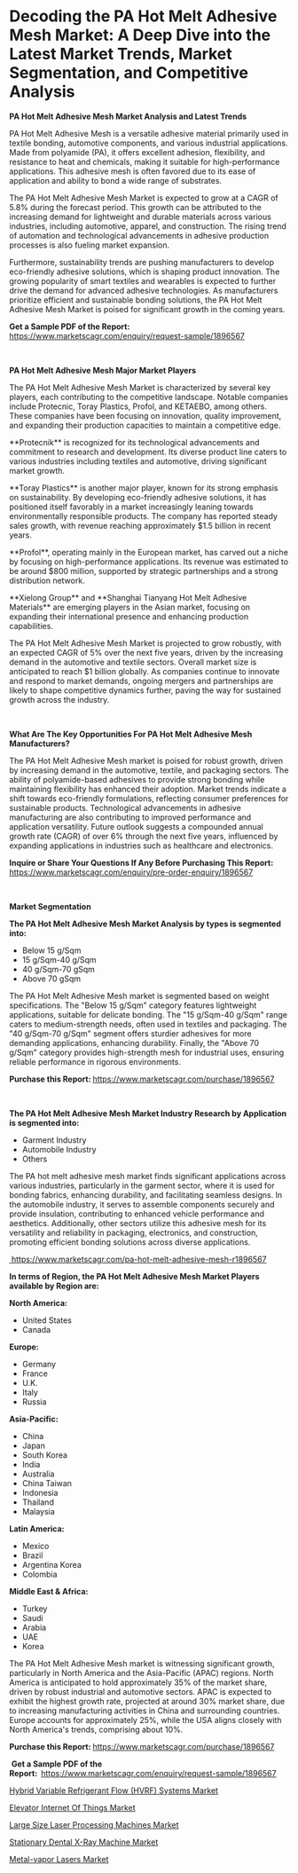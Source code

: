 <p><h1>Decoding the PA Hot Melt Adhesive Mesh Market: A Deep Dive into the Latest Market Trends, Market Segmentation, and Competitive Analysis</h1></p><p><strong>PA Hot Melt Adhesive Mesh Market Analysis and Latest Trends</strong></p>
<p><p>PA Hot Melt Adhesive Mesh is a versatile adhesive material primarily used in textile bonding, automotive components, and various industrial applications. Made from polyamide (PA), it offers excellent adhesion, flexibility, and resistance to heat and chemicals, making it suitable for high-performance applications. This adhesive mesh is often favored due to its ease of application and ability to bond a wide range of substrates.</p><p>The PA Hot Melt Adhesive Mesh Market is expected to grow at a CAGR of 5.8% during the forecast period. This growth can be attributed to the increasing demand for lightweight and durable materials across various industries, including automotive, apparel, and construction. The rising trend of automation and technological advancements in adhesive production processes is also fueling market expansion. </p><p>Furthermore, sustainability trends are pushing manufacturers to develop eco-friendly adhesive solutions, which is shaping product innovation. The growing popularity of smart textiles and wearables is expected to further drive the demand for advanced adhesive technologies. As manufacturers prioritize efficient and sustainable bonding solutions, the PA Hot Melt Adhesive Mesh Market is poised for significant growth in the coming years.</p></p>
<p><strong>Get a Sample PDF of the Report:&nbsp;</strong> <a href="https://www.marketscagr.com/enquiry/request-sample/1896567?utm_campaign=2265&utm_medium=2&utm_source=Github&utm_content=ia&utm_term=04022025&utm_id=pa-hot-melt-adhesive-mesh">https://www.marketscagr.com/enquiry/request-sample/1896567</a></p>
<p>&nbsp;</p>
<p><strong>PA Hot Melt Adhesive Mesh Major Market Players</strong></p>
<p><p>The PA Hot Melt Adhesive Mesh Market is characterized by several key players, each contributing to the competitive landscape. Notable companies include Protecnic, Toray Plastics, Profol, and KETAEBO, among others. These companies have been focusing on innovation, quality improvement, and expanding their production capacities to maintain a competitive edge.</p><p>**Protecnik** is recognized for its technological advancements and commitment to research and development. Its diverse product line caters to various industries including textiles and automotive, driving significant market growth. </p><p>**Toray Plastics** is another major player, known for its strong emphasis on sustainability. By developing eco-friendly adhesive solutions, it has positioned itself favorably in a market increasingly leaning towards environmentally responsible products. The company has reported steady sales growth, with revenue reaching approximately $1.5 billion in recent years.</p><p>**Profol**, operating mainly in the European market, has carved out a niche by focusing on high-performance applications. Its revenue was estimated to be around $800 million, supported by strategic partnerships and a strong distribution network.</p><p>**Xielong Group** and **Shanghai Tianyang Hot Melt Adhesive Materials** are emerging players in the Asian market, focusing on expanding their international presence and enhancing production capabilities. </p><p>The PA Hot Melt Adhesive Mesh Market is projected to grow robustly, with an expected CAGR of 5% over the next five years, driven by the increasing demand in the automotive and textile sectors. Overall market size is anticipated to reach $1 billion globally. As companies continue to innovate and respond to market demands, ongoing mergers and partnerships are likely to shape competitive dynamics further, paving the way for sustained growth across the industry.</p></p>
<p>&nbsp;</p>
<p><strong>What Are The Key Opportunities For PA Hot Melt Adhesive Mesh Manufacturers?</strong></p>
<p><p>The PA Hot Melt Adhesive Mesh market is poised for robust growth, driven by increasing demand in the automotive, textile, and packaging sectors. The ability of polyamide-based adhesives to provide strong bonding while maintaining flexibility has enhanced their adoption. Market trends indicate a shift towards eco-friendly formulations, reflecting consumer preferences for sustainable products. Technological advancements in adhesive manufacturing are also contributing to improved performance and application versatility. Future outlook suggests a compounded annual growth rate (CAGR) of over 6% through the next five years, influenced by expanding applications in industries such as healthcare and electronics.</p></p>
<p><strong>Inquire or Share Your Questions If Any Before Purchasing This Report:</strong> <a href="https://www.marketscagr.com/enquiry/pre-order-enquiry/1896567?utm_campaign=2265&utm_medium=2&utm_source=Github&utm_content=ia&utm_term=04022025&utm_id=pa-hot-melt-adhesive-mesh">https://www.marketscagr.com/enquiry/pre-order-enquiry/1896567</a></p>
<p>&nbsp;</p>
<p><strong>Market Segmentation</strong></p>
<p><strong>The PA Hot Melt Adhesive Mesh Market Analysis by types is segmented into:</strong></p>
<p><ul><li>Below 15 g/Sqm</li><li>15 g/Sqm-40 g/Sqm</li><li>40 g/Sqm-70 gSqm</li><li>Above 70 gSqm</li></ul></p>
<p><p>The PA Hot Melt Adhesive Mesh market is segmented based on weight specifications. The "Below 15 g/Sqm" category features lightweight applications, suitable for delicate bonding. The "15 g/Sqm-40 g/Sqm" range caters to medium-strength needs, often used in textiles and packaging. The "40 g/Sqm-70 g/Sqm" segment offers sturdier adhesives for more demanding applications, enhancing durability. Finally, the "Above 70 g/Sqm" category provides high-strength mesh for industrial uses, ensuring reliable performance in rigorous environments.</p></p>
<p><strong>Purchase this Report:&nbsp;</strong><a href="https://www.marketscagr.com/purchase/1896567?utm_campaign=2265&utm_medium=2&utm_source=Github&utm_content=ia&utm_term=04022025&utm_id=pa-hot-melt-adhesive-mesh">https://www.marketscagr.com/purchase/1896567</a></p>
<p>&nbsp;</p>
<p><strong>The PA Hot Melt Adhesive Mesh Market Industry Research by Application is segmented into:</strong></p>
<p><ul><li>Garment Industry</li><li>Automobile Industry</li><li>Others</li></ul></p>
<p><p>The PA hot melt adhesive mesh market finds significant applications across various industries, particularly in the garment sector, where it is used for bonding fabrics, enhancing durability, and facilitating seamless designs. In the automobile industry, it serves to assemble components securely and provide insulation, contributing to enhanced vehicle performance and aesthetics. Additionally, other sectors utilize this adhesive mesh for its versatility and reliability in packaging, electronics, and construction, promoting efficient bonding solutions across diverse applications.</p></p>
<p><a href="https://www.marketscagr.com/pa-hot-melt-adhesive-mesh-r1896567?utm_campaign=2265&utm_medium=2&utm_source=Github&utm_content=ia&utm_term=04022025&utm_id=pa-hot-melt-adhesive-mesh">&nbsp;https://www.marketscagr.com/pa-hot-melt-adhesive-mesh-r1896567</a></p>
<p><strong>In terms of Region, the PA Hot Melt Adhesive Mesh Market Players available by Region are:</strong></p>
<p>
    <p> <strong> North America: </strong>
        <ul>
            <li>United States</li>
            <li>Canada</li>
        </ul>
        </p> 
    <p> <strong> Europe: </strong>
        <ul>
            <li>Germany</li>
            <li>France</li>
            <li>U.K.</li>
            <li>Italy</li>
            <li>Russia</li>
        </ul>
        </p> 
    <p> <strong> Asia-Pacific: </strong>
        <ul>
            <li>China</li>
            <li>Japan</li>
            <li>South Korea</li>
            <li>India</li>
            <li>Australia</li>
            <li>China Taiwan</li>
            <li>Indonesia</li>
            <li>Thailand</li>
            <li>Malaysia</li>
        </ul>
        </p> 
    <p> <strong> Latin America: </strong>
        <ul>
            <li>Mexico</li>
            <li>Brazil</li>
            <li>Argentina Korea</li>
            <li>Colombia</li>
        </ul>
        </p> 
    <p> <strong> Middle East & Africa: </strong>
        <ul>
            <li>Turkey</li>
            <li>Saudi</li>
            <li>Arabia</li>
            <li>UAE</li>
            <li>Korea</li>
        </ul>
    </p>
    </p>
<p><p>The PA Hot Melt Adhesive Mesh market is witnessing significant growth, particularly in North America and the Asia-Pacific (APAC) regions. North America is anticipated to hold approximately 35% of the market share, driven by robust industrial and automotive sectors. APAC is expected to exhibit the highest growth rate, projected at around 30% market share, due to increasing manufacturing activities in China and surrounding countries. Europe accounts for approximately 25%, while the USA aligns closely with North America's trends, comprising about 10%.</p></p>
<p><strong>Purchase this Report: </strong><a href="https://www.marketscagr.com/purchase/1896567?utm_campaign=2265&utm_medium=2&utm_source=Github&utm_content=ia&utm_term=04022025&utm_id=pa-hot-melt-adhesive-mesh">https://www.marketscagr.com/purchase/1896567</a></p>
<p>&nbsp;<strong>Get a Sample PDF of the Report:&nbsp;&nbsp;</strong><a href="https://www.marketscagr.com/enquiry/request-sample/1896567?utm_campaign=2265&utm_medium=2&utm_source=Github&utm_content=ia&utm_term=04022025&utm_id=pa-hot-melt-adhesive-mesh">https://www.marketscagr.com/enquiry/request-sample/1896567</a></p>
<p><strong></strong></p>
<p><p><a href="https://www.linkedin.com/pulse/hybrid-variable-refrigerant-flow-hvrf-systems-market-growth-1vkac?utm_campaign=2265&utm_medium=2&utm_source=Github&utm_content=ia&utm_term=04022025&utm_id=pa-hot-melt-adhesive-mesh">Hybrid Variable Refrigerant Flow (HVRF) Systems Market</a></p><p><a href="https://www.linkedin.com/pulse/market-analysis-elevator-internet-things-trends-share-ifpvf?utm_campaign=2265&utm_medium=2&utm_source=Github&utm_content=ia&utm_term=04022025&utm_id=pa-hot-melt-adhesive-mesh">Elevator Internet Of Things Market</a></p><p><a href="https://www.linkedin.com/pulse/large-size-laser-processing-machines-market-growth-forecast-gvlgc?utm_campaign=2265&utm_medium=2&utm_source=Github&utm_content=ia&utm_term=04022025&utm_id=pa-hot-melt-adhesive-mesh">Large Size Laser Processing Machines Market</a></p><p><a href="https://www.linkedin.com/pulse/stationary-dental-x-ray-machine-market-analysis-global-8qm8f?utm_campaign=2265&utm_medium=2&utm_source=Github&utm_content=ia&utm_term=04022025&utm_id=pa-hot-melt-adhesive-mesh">Stationary Dental X-Ray Machine Market</a></p><p><a href="https://www.linkedin.com/pulse/swot-analysis-regional-outlook-deployment-revenue-forecasts-4ceqf?utm_campaign=2265&utm_medium=2&utm_source=Github&utm_content=ia&utm_term=04022025&utm_id=pa-hot-melt-adhesive-mesh">Metal-vapor Lasers Market</a></p></p>